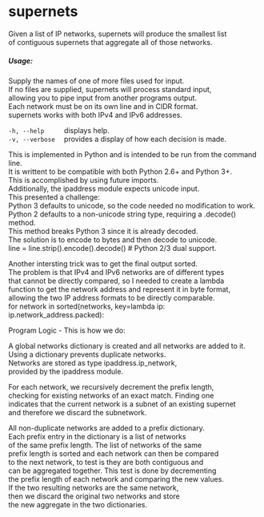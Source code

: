 # supernets

Given a list of IP networks, supernets will produce the smallest list<br>
of contiguous supernets that aggregate all of those networks.

##### Usage: #####
Supply the names of one of more files used for input.<br>
If no files are supplied, supernets will process standard input, <br>
allowing you to pipe input from another programs output.<br>
Each network must be on its own line and in CIDR format.<br>
supernets works with both IPv4 and IPv6 addresses.<br>

`-h, --help     ` displays help.<br>
`-v, --verbose  ` provides a display of how each decision is made.


This is implemented in Python and is intended to be run from the command line.<br>
It is writtent to be compatible with both Python 2.6+ and Python 3+.<br>
This is accomplished by using future imports.<br>
Additionally, the ipaddress module expects unicode input.<br>
This presented a challenge: <br>
Python 3 defaults to unicode, so the code needed no modification to work.<br>
Python 2 defaults to a non-unicode string type, requiring a .decode() method.<br>
This method breaks Python 3 since it is already decoded.<br>
The solution is to encode to bytes and then decode to unicode.<br>
    line = line.strip().encode().decode()  # Python 2/3 dual support.<br>

Another intersting trick was to get the final output sorted.<br>
The problem is that IPv4 and IPv6 networks are of different types<br>
that cannot be directly compared, so I needed to create a lambda<br>
function to get the network address and represent it in byte format,<br>
allowing the two IP address formats to be directly comparable.<br>
    for network in sorted(networks, key=lambda ip: ip.network_address.packed):<br>


Program Logic - This is how we do:<br>

A global networks dictionary is created and all networks are added to it.<br>
Using a dictionary prevents duplicate networks.<br>
Networks are stored as type ipaddress.ip_network, <br>
provided by the ipaddress module.<br>

For each network, we recursively decrement the prefix length,<br>
checking for existing networks of an exact match.  Finding one<br>
indicates that the current network is a subnet of an existing supernet<br>
and therefore we discard the subnetwork.<br>

All non-duplicate networks are added to a prefix dictionary.<br>
Each prefix entry in the dictionary is a list of networks <br>
of the same prefix length.  The list of networks of the same<br>
prefix length is sorted and each network can then be compared<br>
to the next network, to test is they are both contiguous and <br>
can be aggregated together.  This test is done by decrementing <br>
the prefix length of each network and comparing the new values.<br>
If the two resulting networks are the same network, <br>
then we discard the original two networks and store <br>
the new aggregate in the two dictionaries.<br>
